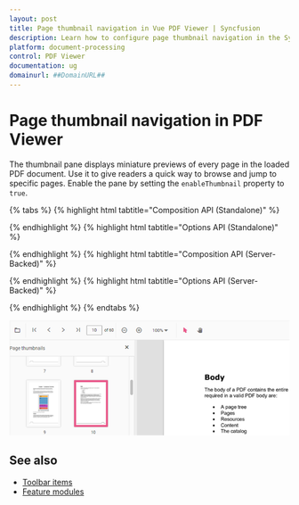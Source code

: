 ```yaml
---
layout: post
title: Page thumbnail navigation in Vue PDF Viewer | Syncfusion
description: Learn how to configure page thumbnail navigation in the Syncfusion Vue PDF Viewer using toolbar commands and custom UI.
platform: document-processing
control: PDF Viewer
documentation: ug
domainurl: ##DomainURL##
---
```


# Page thumbnail navigation in PDF Viewer

The thumbnail pane displays miniature previews of every page in the loaded PDF document. Use it to give readers a quick way to browse and jump to specific pages. Enable the pane by setting the `enableThumbnail` property to `true`.

{% tabs %}
{% highlight html tabtitle="Composition API (Standalone)" %}
<template>
  <div id="app">
    <ejs-pdfviewer
      id="pdfViewer"
      :documentPath="documentPath"
      :resourceUrl="resourceUrl"
      :enableThumbnail="true">
    </ejs-pdfviewer>
  </div>
</template>

<script setup>
import {
  PdfViewerComponent as EjsPdfviewer,
  Toolbar,
  Magnification,
  Navigation,
  LinkAnnotation,
  BookmarkView,
  ThumbnailView,
  TextSelection
} from '@syncfusion/ej2-vue-pdfviewer';
import { provide } from 'vue';

const documentPath = 'https://cdn.syncfusion.com/content/pdf/pdf-succinctly.pdf';
const resourceUrl = 'https://cdn.syncfusion.com/ej2/24.1.41/dist/ej2-pdfviewer-lib';

provide('PdfViewer', [
  Toolbar,
  Magnification,
  Navigation,
  LinkAnnotation,
  BookmarkView,
  ThumbnailView,
  TextSelection
]);
</script>
{% endhighlight %}
{% highlight html tabtitle="Options API (Standalone)" %}
<template>
  <div id="app">
    <ejs-pdfviewer
      id="pdfViewer"
      :documentPath="documentPath"
      :resourceUrl="resourceUrl"
      :enableThumbnail="true">
    </ejs-pdfviewer>
  </div>
</template>

<script>
import {
  PdfViewerComponent,
  Toolbar,
  Magnification,
  Navigation,
  LinkAnnotation,
  BookmarkView,
  ThumbnailView,
  TextSelection
} from '@syncfusion/ej2-vue-pdfviewer';

export default {
  name: 'App',
  components: {
    'ejs-pdfviewer': PdfViewerComponent
  },
  data() {
    return {
      documentPath: 'https://cdn.syncfusion.com/content/pdf/pdf-succinctly.pdf',
      resourceUrl: 'https://cdn.syncfusion.com/ej2/24.1.41/dist/ej2-pdfviewer-lib'
    };
  },
  provide: {
    PdfViewer: [
      Toolbar,
      Magnification,
      Navigation,
      LinkAnnotation,
      BookmarkView,
      ThumbnailView,
      TextSelection
    ]
  }
};
</script>
{% endhighlight %}
{% highlight html tabtitle="Composition API (Server-Backed)" %}
<template>
  <div id="app">
    <ejs-pdfviewer
      id="pdfViewer"
      :serviceUrl="serviceUrl"
      :documentPath="documentPath"
      :enableThumbnail="true">
    </ejs-pdfviewer>
  </div>
</template>

<script setup>
import {
  PdfViewerComponent as EjsPdfviewer,
  Toolbar,
  Magnification,
  Navigation,
  LinkAnnotation,
  BookmarkView,
  ThumbnailView,
  TextSelection
} from '@syncfusion/ej2-vue-pdfviewer';
import { provide } from 'vue';

const serviceUrl = 'https://document.syncfusion.com/web-services/pdf-viewer/api/pdfviewer';
const documentPath = 'https://cdn.syncfusion.com/content/pdf/pdf-succinctly.pdf';

provide('PdfViewer', [
  Toolbar,
  Magnification,
  Navigation,
  LinkAnnotation,
  BookmarkView,
  ThumbnailView,
  TextSelection
]);
</script>
{% endhighlight %}
{% highlight html tabtitle="Options API (Server-Backed)" %}
<template>
  <div id="app">
    <ejs-pdfviewer
      id="pdfViewer"
      :serviceUrl="serviceUrl"
      :documentPath="documentPath"
      :enableThumbnail="true">
    </ejs-pdfviewer>
  </div>
</template>

<script>
import {
  PdfViewerComponent,
  Toolbar,
  Magnification,
  Navigation,
  LinkAnnotation,
  BookmarkView,
  ThumbnailView,
  TextSelection
} from '@syncfusion/ej2-vue-pdfviewer';

export default {
  name: 'App',
  components: {
    'ejs-pdfviewer': PdfViewerComponent
  },
  data() {
    return {
      serviceUrl: 'https://document.syncfusion.com/web-services/pdf-viewer/api/pdfviewer',
      documentPath: 'https://cdn.syncfusion.com/content/pdf/pdf-succinctly.pdf'
    };
  },
  provide: {
    PdfViewer: [
      Toolbar,
      Magnification,
      Navigation,
      LinkAnnotation,
      BookmarkView,
      ThumbnailView,
      TextSelection
    ]
  }
};
</script>
{% endhighlight %}
{% endtabs %}

![PDF Viewer thumbnail pane](../images/thumbnail.png)

## See also

* [Toolbar items](https://help.syncfusion.com/document-processing/pdf/pdf-viewer/vue/toolbar/)
* [Feature modules](https://help.syncfusion.com/document-processing/pdf/pdf-viewer/vue/feature-module/)
